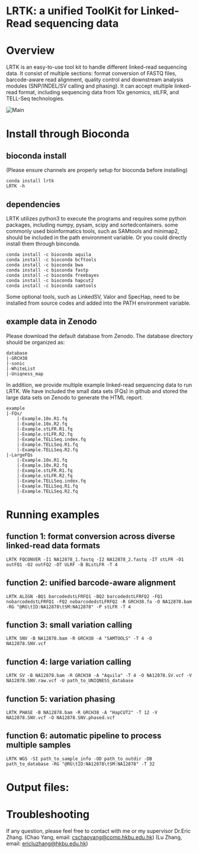 # LRTK: a unified ToolKit for Linked-Read sequencing data
# Overview
 LRTK is an easy-to-use tool kit to handle different linked-read sequencing data. It consist of multiple sections: format conversion of FASTQ files, barcode-aware read alignment, quality control and downstream analysis modules (SNP/INDEL/SV calling and phasing). It can accept multiple linked-read format, including sequencing data from 10x genomics, stLFR, and TELL-Seq technologies. 
 
![Main](https://user-images.githubusercontent.com/3699571/163749053-543ed7df-fb8f-4aa7-8c7e-3615b756e759.gif)
# Install through Bioconda
## bioconda install
(Please ensure channels are properly setup for bioconda before installing)
```
conda install lrtk
LRTK -h
```
## dependencies
LRTK utilizes python3 to execute the programs and requires some python packages, including numpy, pysam, scipy and sortedcontainers. some commonly used bioinformatics tools, such as SAMtools and minimap2, should be included in the path environment variable. Or you could directly install them through binconda.
```
conda install -c bioconda aquila
conda install -c bioconda bcftools
conda install -c bioconda bwa
conda install -c bioconda fastp
conda install -c bioconda freebayes
conda install -c bioconda hapcut2
conda install -c bioconda samtools
```
Some optional tools, such as LinkedSV, Valor and SpecHap, need to be installed from source codes and added into the PATH environment variable.

## example data in Zenodo
Please download the default database from Zenodo.
The database directory should be organized as:
```
database
|-GRCH38
|-sonic
|-WhiteList
|-Uniqness_map
```
In addition, we provide multiple example linked-read sequencing data to run LRTK. We have included the small data sets (FQs) in github and stored the large data sets on Zenodo to generate the HTML report. 
```
example
|-FQs/
    |-Example.10x.R1.fq
    |-Example.10x.R2.fq
    |-Example.stLFR.R1.fq
    |-Example.stLFR.R2.fq
    |-Example.TELLSeq.index.fq
    |-Example.TELLSeq.R1.fq
    |-Example.TELLSeq.R2.fq
|-LargeFQs
    |-Example.10x.R1.fq
    |-Example.10x.R2.fq
    |-Example.stLFR.R1.fq
    |-Example.stLFR.R2.fq
    |-Example.TELLSeq.index.fq
    |-Example.TELLSeq.R1.fq
    |-Example.TELLSeq.R2.fq
```

# Running examples
## function 1: format conversion across diverse linked-read data formats
```
LRTK FQCONVER -I1 NA12878_1.fastq -I2 NA12878_2.fastq -IT stLFR -O1 outFQ1 -O2 outFQ2 -OT ULRF -B BLstLFR -T 4 
```
## function 2: unified barcode-aware alignment
```
LRTK ALIGN -BQ1 barcodedstLFRFQ1 -BQ2 barcodedstLFRFQ2 -FQ1 nobarcodedstLFRFQ1 -FQ2 nobarcodedstLFRFQ2 -R GRCH38.fa -O NA12878.bam -RG "@RG\tID:NA12878\tSM:NA12878" -P stLFR -T 4
```
## function 3: small variation calling
```
LRTK SNV -B NA12878.bam -R GRCH38 -A "SAMTOOLS" -T 4 -O NA12878.SNV.vcf
```
## function 4: large variation calling
```
LRTK SV -B NA12878.bam -R GRCH38 -A "Aquila" -T 4 -O NA12878.SV.vcf -V NA12878.SNV.raw.vcf -U path_to_UNIQNESS_database
```
## function 5: variation phasing
```
LRTK PHASE -B NA12878.bam -R GRCH38 -A "HapCUT2" -T 12 -V NA12878.SNV.vcf -O NA12878.SNV.phased.vcf
```
## function 6: automatic pipeline to process multiple samples
```
LRTK WGS -SI path_to_sample_info -OD path_to_outdir -DB path_to_database -RG "@RG\tID:NA12878\tSM:NA12878" -T 32
```
# Output files:

# Troubleshooting
If any question, please feel free to contact with me or my supervisor Dr.Eric Zhang.
(Chao Yang, email: cschaoyang@comp.hkbu.edu.hk)
(Lu Zhang, email: ericluzhang@hkbu.edu.hk)
